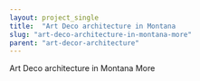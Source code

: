 ```yaml
---
layout: project_single
title:  "Art Deco architecture in Montana                                                                                                                                                                                 More"
slug: "art-deco-architecture-in-montana-more"
parent: "art-decor-architecture"
---
```

Art Deco architecture in Montana                                                                                                                                                                                 More